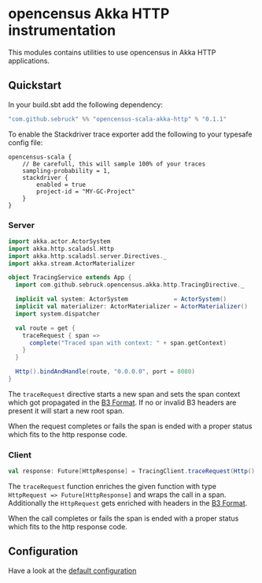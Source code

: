 # opencensus Akka HTTP instrumentation
This modules contains utilities to use opencensus in Akka HTTP applications.

## Quickstart
In your build.sbt add the following dependency:

```scala
"com.github.sebruck" %% "opencensus-scala-akka-http" % "0.1.1" 
```

To enable the Stackdriver trace exporter add the following to your typesafe config file:
```
opencensus-scala {
    // Be carefull, this will sample 100% of your traces
    sampling-probability = 1,
    stackdriver {
        enabled = true
        project-id = "MY-GC-Project"
    }
}
```

### Server
```scala
import akka.actor.ActorSystem
import akka.http.scaladsl.Http
import akka.http.scaladsl.server.Directives._
import akka.stream.ActorMaterializer

object TracingService extends App {
  import com.github.sebruck.opencensus.akka.http.TracingDirective._

  implicit val system: ActorSystem             = ActorSystem()
  implicit val materializer: ActorMaterializer = ActorMaterializer()
  import system.dispatcher

  val route = get {
    traceRequest { span =>
      complete("Traced span with context: " + span.getContext)
    }
  }

  Http().bindAndHandle(route, "0.0.0.0", port = 8080)
}
```

The `traceRequest` directive starts a new span and sets the span context which got propagated in 
the [B3 Format](https://github.com/openzipkin/b3-propagation#overall-process). If no or invalid B3 headers
are present it will start a new root span. 

When the request completes or fails the span is ended with a proper status which fits to the http response code.

### Client
```scala
val response: Future[HttpResponse] = TracingClient.traceRequest(Http().singleRequest(_), parentSpan)(HttpRequest())
```

The `traceRequest` function enriches the given function with type `HttpRequest => Future[HttpResponse]` and wraps the
call in a span. Additionally the `HttpRequest` gets enriched with headers in the 
[B3 Format](https://github.com/openzipkin/b3-propagation#overall-process).

When the call completes or fails the span is ended with a proper status which fits to the http response code.

## Configuration
Have a look at the [default configuration](src/main/resources/reference.conf)
